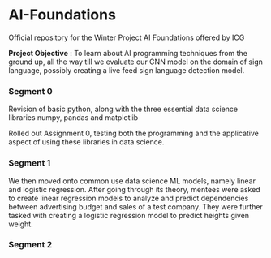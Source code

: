 # AI-Foundations

Official repository for the Winter Project AI Foundations offered by ICG

**Project Objective** : To learn about AI programming techniques from the ground up, all the way till we evaluate our CNN model on the domain of sign language, possibly creating a live feed sign language detection model.



### Segment 0

Revision of basic python, along with the three essential data science libraries numpy, pandas and matplotlib

Rolled out Assignment 0, testing both the programming and the applicative aspect of using these libraries in data science.

### Segment 1

We then moved onto common use data science ML models, namely linear and logistic regression. After going through its theory, mentees were asked to create linear regression models to analyze and predict dependencies between advertising budget and sales of a test company. They were further tasked with creating a logistic regression model to predict heights given weight.

### Segment 2


